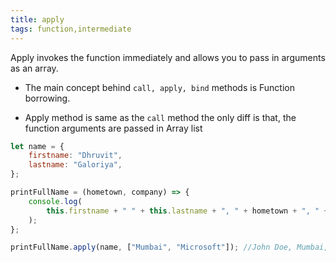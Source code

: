 ```yaml
---
title: apply
tags: function,intermediate
---
```


Apply invokes the function immediately and allows you to pass in arguments as an array.

- The main concept behind `call, apply, bind` methods is Function borrowing.

- Apply method is same as the `call` method the only diff is that, the function arguments are passed in Array list

```js
let name = {
	firstname: "Dhruvit",
	lastname: "Galoriya",
};

printFullName = (hometown, company) => {
	console.log(
		this.firstname + " " + this.lastname + ", " + hometown + ", " + company
	);
};
```

```js
printFullName.apply(name, ["Mumbai", "Microsoft"]); //John Doe, Mumbai, Microsoft
```
